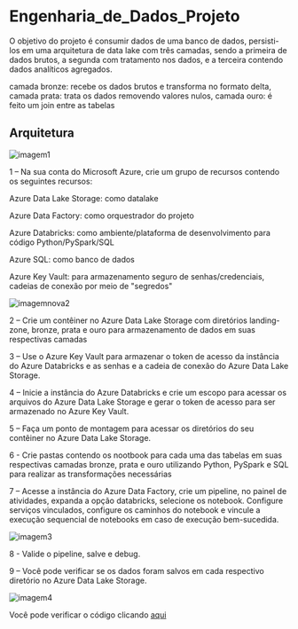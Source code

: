 # Engenharia_de_Dados_Projeto   
O objetivo do projeto é consumir dados de uma banco de dados, persisti-los em uma arquitetura de data lake com três camadas, sendo a primeira de dados brutos, a segunda com tratamento nos dados, e a terceira contendo dados analíticos agregados.

camada bronze: recebe os dados brutos e transforma no formato delta, 
camada prata: trata os dados removendo valores nulos,
camada ouro: é feito um join entre as tabelas 

## Arquitetura
![imagem1](/![imagem1](https://github.com/RobertMaklyn/Engenharia_de_Dados_Projeto-/assets/147719579/45ccd112-1811-4310-96f3-8a3b6675fb22)
)  

1 – Na sua conta do Microsoft Azure, crie um grupo de recursos contendo os seguintes recursos:

Azure Data Lake Storage: como datalake

Azure Data Factory: como orquestrador do projeto

Azure Databricks: como ambiente/plataforma de desenvolvimento para código Python/PySpark/SQL

Azure SQL: como banco de dados

Azure Key Vault: para armazenamento seguro de senhas/credenciais, cadeias de conexão por meio de "segredos"

![imagemnova2](/fotos/imagemnova2.PNG)

2 – Crie um contêiner no Azure Data Lake Storage com diretórios landing-zone, bronze, prata e ouro para armazenamento de dados em suas respectivas camadas

3 – Use o Azure Key Vault para armazenar o token de acesso da instância do Azure Databricks e as senhas e a cadeia de conexão do Azure Data Lake Storage.

4 – Inicie a instância do Azure Databricks e crie um escopo para acessar os arquivos do Azure Data Lake Storage e gerar o token de acesso para ser armazenado no Azure Key Vault.

5 – Faça um ponto de montagem para acessar os diretórios do seu contêiner no Azure Data Lake Storage.

6 - Crie pastas contendo os nootbook para cada uma das tabelas em suas respectivas camadas bronze, prata e ouro utilizando Python, PySpark e SQL para realizar as transformações necessárias

7 – Acesse a instância do Azure Data Factory, crie um pipeline, no painel de atividades, expanda a opção databricks, selecione os notebook. Configure serviços vinculados, configure os caminhos do notebook e vincule a execução sequencial de notebooks em caso de execução bem-sucedida.

![imagem3](/fotos/imagem3.PNG)


8 - Valide o pipeline, salve e debug.

9 – Você pode verificar se os dados foram salvos em cada respectivo diretório no Azure Data Lake Storage.

![imagem4](/fotos/imagem4.PNG)

Você pode verificar o código clicando [aqui](https://github.com/RobertMaklyn/Engenharia_de_Dados_Projeto-/tree/master/azure_data_bricks_notbooks)

